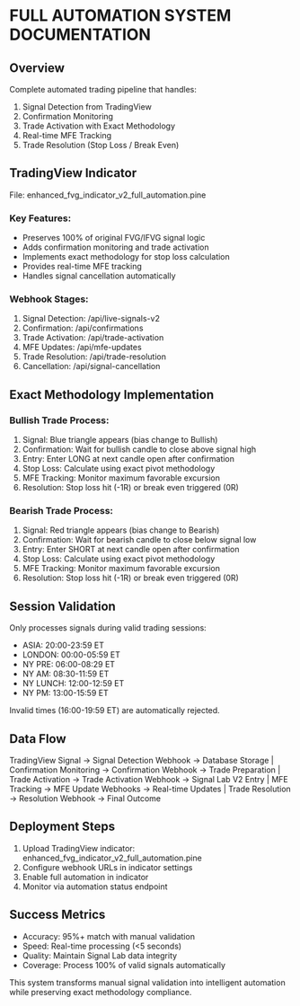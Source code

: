 # FULL AUTOMATION SYSTEM DOCUMENTATION

## Overview
Complete automated trading pipeline that handles:
1. Signal Detection from TradingView
2. Confirmation Monitoring 
3. Trade Activation with Exact Methodology
4. Real-time MFE Tracking
5. Trade Resolution (Stop Loss / Break Even)

## TradingView Indicator
File: enhanced_fvg_indicator_v2_full_automation.pine

### Key Features:
- Preserves 100% of original FVG/IFVG signal logic
- Adds confirmation monitoring and trade activation
- Implements exact methodology for stop loss calculation
- Provides real-time MFE tracking
- Handles signal cancellation automatically

### Webhook Stages:
1. Signal Detection: /api/live-signals-v2
2. Confirmation: /api/confirmations
3. Trade Activation: /api/trade-activation
4. MFE Updates: /api/mfe-updates
5. Trade Resolution: /api/trade-resolution
6. Cancellation: /api/signal-cancellation

## Exact Methodology Implementation

### Bullish Trade Process:
1. Signal: Blue triangle appears (bias change to Bullish)
2. Confirmation: Wait for bullish candle to close above signal high
3. Entry: Enter LONG at next candle open after confirmation
4. Stop Loss: Calculate using exact pivot methodology
5. MFE Tracking: Monitor maximum favorable excursion
6. Resolution: Stop loss hit (-1R) or break even triggered (0R)

### Bearish Trade Process:
1. Signal: Red triangle appears (bias change to Bearish)
2. Confirmation: Wait for bearish candle to close below signal low
3. Entry: Enter SHORT at next candle open after confirmation
4. Stop Loss: Calculate using exact pivot methodology
5. MFE Tracking: Monitor maximum favorable excursion
6. Resolution: Stop loss hit (-1R) or break even triggered (0R)

## Session Validation
Only processes signals during valid trading sessions:
- ASIA: 20:00-23:59 ET
- LONDON: 00:00-05:59 ET
- NY PRE: 06:00-08:29 ET
- NY AM: 08:30-11:59 ET
- NY LUNCH: 12:00-12:59 ET
- NY PM: 13:00-15:59 ET

Invalid times (16:00-19:59 ET) are automatically rejected.

## Data Flow
TradingView Signal -> Signal Detection Webhook -> Database Storage
                                                      |
Confirmation Monitoring -> Confirmation Webhook -> Trade Preparation
                                                      |
Trade Activation -> Trade Activation Webhook -> Signal Lab V2 Entry
                                                      |
MFE Tracking -> MFE Update Webhooks -> Real-time Updates
                                                      |
Trade Resolution -> Resolution Webhook -> Final Outcome

## Deployment Steps
1. Upload TradingView indicator: enhanced_fvg_indicator_v2_full_automation.pine
2. Configure webhook URLs in indicator settings
3. Enable full automation in indicator
4. Monitor via automation status endpoint

## Success Metrics
- Accuracy: 95%+ match with manual validation
- Speed: Real-time processing (<5 seconds)
- Quality: Maintain Signal Lab data integrity
- Coverage: Process 100% of valid signals automatically

This system transforms manual signal validation into intelligent automation while preserving exact methodology compliance.
